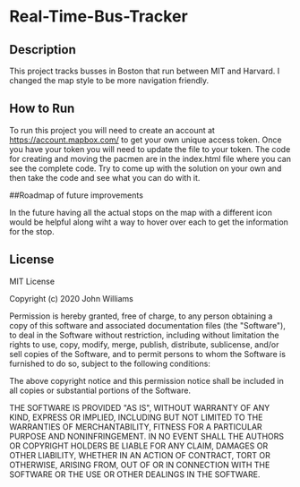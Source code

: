 # Real-Time-Bus-Tracker

## Description
This project tracks busses in Boston that run between MIT and Harvard. I changed the map style to be more navigation friendly.

## How to Run
To run this project you will need to create an account at https://account.mapbox.com/ to get your own unique access token. Once you have your token you will need to update the file to your token. The code for creating and moving the pacmen are in the index.html file where you can see the complete code. Try to come up with the solution on your own and then take the code and see what you can do with it.

##Roadmap of future improvements

In the future having all the actual stops on the map with a different icon would be helpful along wiht a way to hover over each to get the information for the stop.

## License
MIT License

Copyright (c) 2020 John Williams

Permission is hereby granted, free of charge, to any person obtaining a copy of this software and associated documentation files (the "Software"), to deal in the Software without restriction, including without limitation the rights to use, copy, modify, merge, publish, distribute, sublicense, and/or sell copies of the Software, and to permit persons to whom the Software is furnished to do so, subject to the following conditions:

The above copyright notice and this permission notice shall be included in all copies or substantial portions of the Software.

THE SOFTWARE IS PROVIDED "AS IS", WITHOUT WARRANTY OF ANY KIND, EXPRESS OR IMPLIED, INCLUDING BUT NOT LIMITED TO THE WARRANTIES OF MERCHANTABILITY, FITNESS FOR A PARTICULAR PURPOSE AND NONINFRINGEMENT. IN NO EVENT SHALL THE AUTHORS OR COPYRIGHT HOLDERS BE LIABLE FOR ANY CLAIM, DAMAGES OR OTHER LIABILITY, WHETHER IN AN ACTION OF CONTRACT, TORT OR OTHERWISE, ARISING FROM, OUT OF OR IN CONNECTION WITH THE SOFTWARE OR THE USE OR OTHER DEALINGS IN THE SOFTWARE.
